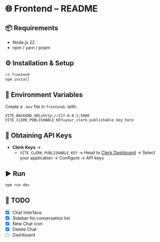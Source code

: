 # 🌐 Frontend – README

## 📦 Requirements

- Node.js 22
- npm / yarn / pnpm

## ⚙️ Installation & Setup

```bash
cd frontend
npm install
```

## 🔑 Environment Variables

Create a `.env` file in `frontend/` with:

```env
VITE_BACKEND_URL=http://127.0.0.1:5000
VITE_CLERK_PUBLISHABLE_KEY=your_clerk_publishable_key_here
```

## 🔑 Obtaining API Keys

- **Clerk Keys** →
  - `VITE_CLERK_PUBLISHABLE_KEY` → Head to [Clerk Dashboard](https://dashboard.clerk.com/) -> Select your application -> Configure -> API keys

## ▶️ Run

```bash
npm run dev
```

## 📝 TODO

- [x] Chat Interface
- [x] Sidebar for conversation list
- [x] New Chat icon
- [x] Delete Chat
- [ ] Dashboard
